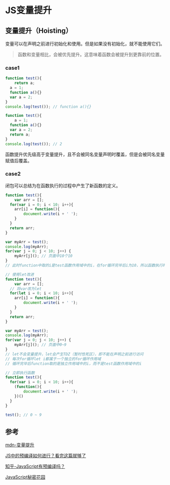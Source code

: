 # JS变量提升

## 变量提升（Hoisting）

变量可以在声明之前进行初始化和使用。但是如果没有初始化，就不能使用它们。

> 函数和变量相比，会被优先提升。这意味着函数会被提升到更靠前的位置。

### case1

```js
function test(){
	return a;
  a = 1;
  function a(){}
  var a = 2;
}
console.log(test()); // function a(){}
```

```js
function test(){
	a = 1;
  function a(){}
  var a = 2;
  return a;
}
console.log(test()); // 2
```

函数提升优先级高于变量提升，且不会被同名变量声明时覆盖，但是会被同名变量赋值后覆盖。

### case2

闭包可以总结为在函数执行的过程中产生了新函数的定义。

```js
function test(){
	var arr = [];
  for(var i = 0; i < 10; i++){
  	arr[i] = function(){
    	document.write(i + ' ');
    }
  }
  return arr;
}

var myArr = test();
console.log(myArr);
for(var j = 0; j < 10; j++) {
	myArr[j](); // 页面中10个10 
}
// 此时function中取的i是test函数作用域中的i，在for循环完毕后i为10，所以函数执行时结果都是10
```

```js
// 使用let改进
function test(){
	var arr = [];
  // 将var改为let
  for(let i = 0; i < 10; i++){
  	arr[i] = function(){
    	document.write(i + ' ');
    }
  }
  return arr;
}

var myArr = test();
console.log(myArr);
for(var j = 0; j < 10; j++) {
	myArr[j](); // 页面中0~9
}
// let不会变量提升，let会产生TDZ（暂时性死区），即不能在声明之前进行访问
// 每次for循环let i都属于一个独立的for循环作用域
// 循环完毕后function取的是独立作用域中的i，而不是test函数作用域中的i
```

```js
// 立即执行函数
function test(){
  for(var i = 0; i < 10; i++){
  	(function(){
    	document.write(i + ' ');
    })()
  }
}

test(); // 0 ~ 9
```

## 参考

[mdn-变量提升](https://developer.mozilla.org/zh-CN/docs/Glossary/Hoisting)

[JS中的预编译如何进行？看完这篇就够了](https://www.isolves.com/it/cxkf/yy/js/2021-04-25/38898.html)

[知乎-JavaScript有预编译吗？](https://www.zhihu.com/question/29105940/answer/43277384)

[JavaScript秘密花园](https://bonsaiden.github.io/JavaScript-Garden/zh/#function.scopes)
